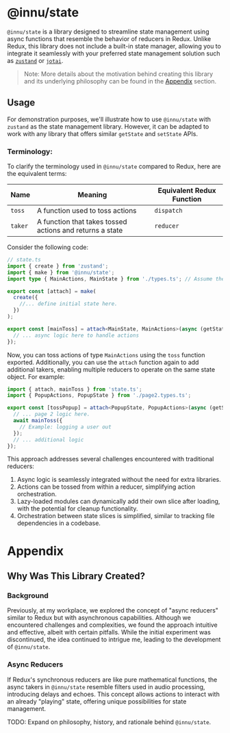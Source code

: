 # @innu/state

`@innu/state` is a library designed to streamline state management using async functions that resemble the behavior of reducers in Redux. Unlike Redux, this library does not include a built-in state manager, allowing you to integrate it seamlessly with your preferred state management solution such as [`zustand`](https://github.com/pmndrs/zustand) or [`jotai`](https://github.com/pmndrs/jotai).

> Note: More details about the motivation behind creating this library and its underlying philosophy can be found in the [Appendix](#appendix) section.

## Usage

For demonstration purposes, we'll illustrate how to use `@innu/state` with `zustand` as the state management library. However, it can be adapted to work with any library that offers similar `getState` and `setState` APIs.

### Terminology:

To clarify the terminology used in `@innu/state` compared to Redux, here are the equivalent terms:

| Name    | Meaning                                                  | Equivalent Redux Function |
| ------- | -------------------------------------------------------- | ------------------------- |
| `toss`  | A function used to toss actions                          | `dispatch`                |
| `taker` | A function that takes tossed actions and returns a state | `reducer`                 |

Consider the following code:

```typescript
// state.ts
import { create } from 'zustand';
import { make } from '@innu/state';
import type { MainActions, MainState } from './types.ts'; // Assume these are defined.

export const [attach] = make(
  create({
    //... define initial state here.
  })
);

export const [mainToss] = attach<MainState, MainActions>(async (getState, action, tossLocal) => {
  // ... async logic here to handle actions
});
```

Now, you can toss actions of type `MainActions` using the `toss` function exported. Additionally, you can use the `attach` function again to add additional takers, enabling multiple reducers to operate on the same state object. For example:

```typescript
import { attach, mainToss } from 'state.ts';
import { PopupActions, PopupState } from './page2.types.ts';

export const [tossPopup] = attach<PopupState, PopupActions>(async (getState, action, tossLocal) => {
  // ... page 2 logic here.
  await mainToss({
    // Example: logging a user out
  });
  // ... additional logic
});
```

This approach addresses several challenges encountered with traditional reducers:

1. Async logic is seamlessly integrated without the need for extra libraries.
2. Actions can be tossed from within a reducer, simplifying action orchestration.
3. Lazy-loaded modules can dynamically add their own slice after loading, with the potential for cleanup functionality.
4. Orchestration between state slices is simplified, similar to tracking file dependencies in a codebase.

# Appendix

## Why Was This Library Created?

### Background

Previously, at my workplace, we explored the concept of "async reducers" similar to Redux but with asynchronous capabilities. Although we encountered challenges and complexities, we found the approach intuitive and effective, albeit with certain pitfalls. While the initial experiment was discontinued, the idea continued to intrigue me, leading to the development of `@innu/state`.

### Async Reducers

If Redux's synchronous reducers are like pure mathematical functions, the async takers in `@innu/state` resemble filters used in audio processing, introducing delays and echoes. This concept allows actions to interact with an already "playing" state, offering unique possibilities for state management.

TODO: Expand on philosophy, history, and rationale behind `@innu/state`.
